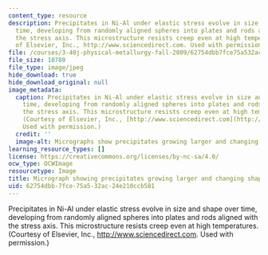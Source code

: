 ```yaml
---
content_type: resource
description: Precipitates in Ni-Al under elastic stress evolve in size and shape over
  time, developing from randomly aligned spheres into plates and rods aligned with
  the stress axis. This microstructure resists creep even at high temperatures. (Courtesy
  of Elsevier, Inc., http://www.sciencedirect.com. Used with permission.)
file: /courses/3-40j-physical-metallurgy-fall-2009/62754dbb7fce75a532ac24e210ccb581_3-40jf09-th.jpg
file_size: 10780
file_type: image/jpeg
hide_download: true
hide_download_original: null
image_metadata:
  caption: Precipitates in Ni-Al under elastic stress evolve in size and shape over
    time, developing from randomly aligned spheres into plates and rods aligned with
    the stress axis. This microstructure resists creep even at high temperatures.
    (Courtesy of Elsevier, Inc., [http://www.sciencedirect.com](http://www.sciencedirect.com).
    Used with permission.)
  credit: ''
  image-alt: Micrographs show precipitates growing larger and changing shape.
learning_resource_types: []
license: https://creativecommons.org/licenses/by-nc-sa/4.0/
ocw_type: OCWImage
resourcetype: Image
title: Micrograph showing precipitates growing larger and changing shape
uid: 62754dbb-7fce-75a5-32ac-24e210ccb581
---
```

Precipitates in Ni-Al under elastic stress evolve in size and shape over time, developing from randomly aligned spheres into plates and rods aligned with the stress axis. This microstructure resists creep even at high temperatures. (Courtesy of Elsevier, Inc., http://www.sciencedirect.com. Used with permission.)